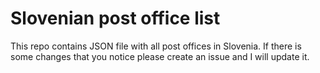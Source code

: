 # Slovenian post office list

This repo contains JSON file with all post offices in Slovenia. If there is some changes that you notice please create an issue and I will update it.